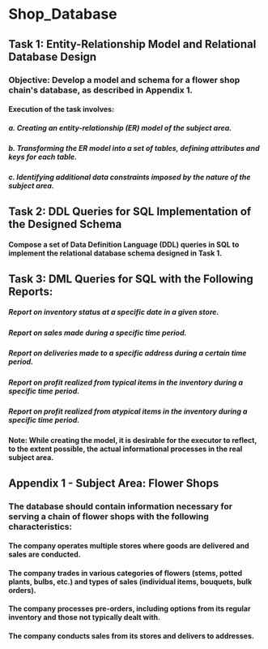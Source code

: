 # Shop_Database
## Task 1: Entity-Relationship Model and Relational Database Design

### Objective: Develop a model and schema for a flower shop chain's database, as described in Appendix 1.

#### Execution of the task involves:
##### a. Creating an entity-relationship (ER) model of the subject area.
##### b. Transforming the ER model into a set of tables, defining attributes and keys for each table.
##### c. Identifying additional data constraints imposed by the nature of the subject area.

## Task 2: DDL Queries for SQL Implementation of the Designed Schema

#### Compose a set of Data Definition Language (DDL) queries in SQL to implement the relational database schema designed in Task 1.

## Task 3: DML Queries for SQL with the Following Reports:

##### Report on inventory status at a specific date in a given store.
##### Report on sales made during a specific time period.
##### Report on deliveries made to a specific address during a certain time period.
##### Report on profit realized from typical items in the inventory during a specific time period.
##### Report on profit realized from atypical items in the inventory during a specific time period.

#### Note: While creating the model, it is desirable for the executor to reflect, to the extent possible, the actual informational processes in the real subject area.

## Appendix 1 - Subject Area: Flower Shops

### The database should contain information necessary for serving a chain of flower shops with the following characteristics:

#### The company operates multiple stores where goods are delivered and sales are conducted.
#### The company trades in various categories of flowers (stems, potted plants, bulbs, etc.) and types of sales (individual items, bouquets, bulk orders).
#### The company processes pre-orders, including options from its regular inventory and those not typically dealt with.
#### The company conducts sales from its stores and delivers to addresses.
